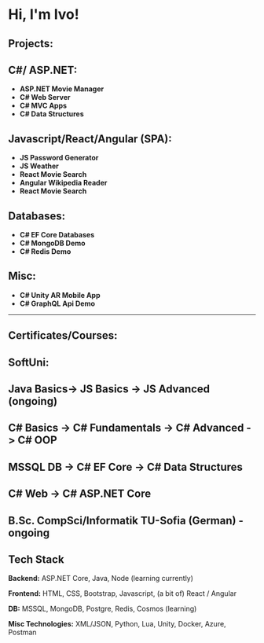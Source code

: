 
# Hi, I'm Ivo! 

## Projects:

## C#/ ASP.NET:
- **ASP.NET Movie Manager**
- **C# Web Server**
- **C# MVC Apps**
- **C# Data Structures**

## Javascript/React/Angular (SPA):

- **JS Password Generator**
- **JS Weather**
- **React Movie Search**
- **Angular Wikipedia Reader**
- **React Movie Search**


## Databases:

- **C# EF Core Databases**
- **C# MongoDB Demo**
- **C# Redis Demo**

## Misc:
- **C# Unity AR Mobile App**
- **C# GraphQL Api Demo**

-------
## Certificates/Courses:

**SoftUni:**
-
Java Basics->
JS Basics ->
JS Advanced (ongoing)
-

C# Basics ->
C# Fundamentals ->
C# Advanced ->
C# OOP
-

MSSQL DB ->
C# EF Core ->
C# Data Structures
-

C# Web ->
C# ASP.NET Core
-

**B.Sc. CompSci/Informatik TU-Sofia (German)** - ongoing
-


## Tech Stack

**Backend:**  ASP.NET Core, Java, Node (learning currently)

**Frontend:** HTML, CSS, Bootstrap, Javascript, (a bit of) React / Angular

**DB:** MSSQL, MongoDB, Postgre, Redis, Cosmos (learning)

**Misc Technologies:** XML/JSON, Python, Lua, Unity, Docker, Azure, Postman
